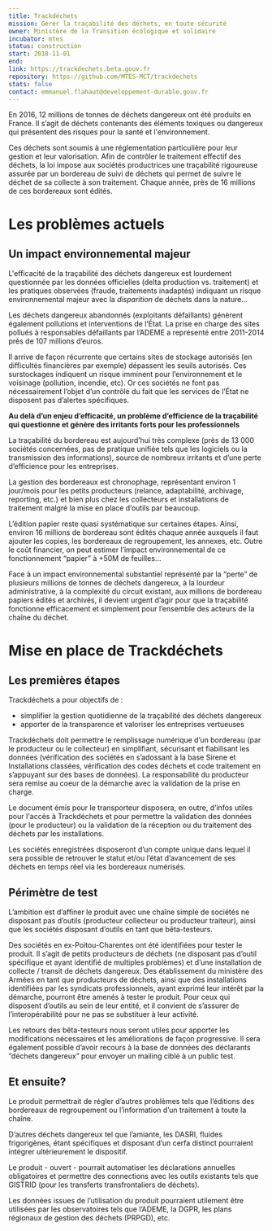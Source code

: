 ```yaml
---
title: Trackdéchets
mission: Gérer la traçabilité des déchets, en toute sécurité
owner: Ministère de la Transition écologique et solidaire 
incubator: mtes
status: construction
start: 2018-11-01
end:
link: https://trackdechets.beta.gouv.fr
repository: https://github.com/MTES-MCT/trackdechets
stats: false
contact: emmanuel.flahaut@developpement-durable.gouv.fr
---
```


En 2016, 12 millions de tonnes de déchets dangereux ont été produits en France. Il s’agit de déchets contenants des éléments toxiques ou dangereux qui présentent des risques pour la santé et l'environnement. 

Ces déchets sont soumis à une réglementation particulière pour leur gestion et leur valorisation. Afin de contrôler le traitement effectif des déchets, la loi impose aux sociétés productrices une traçabilité rigoureuse assurée par un bordereau de suivi de déchets qui permet de suivre le déchet de sa collecte à son traitement. Chaque année, près de 16 millions de ces bordereaux sont édités.

# Les problèmes actuels
## Un impact environnemental majeur

L'efficacité de la traçabilité des déchets dangereux est lourdement questionnée par les données officielles (delta production vs. traitement) et les pratiques observées (fraude, traitements inadaptés) indiquant un risque environnemental majeur avec la *disparition* de déchets dans la nature…

Les déchets dangereux abandonnés (exploitants défaillants) génèrent également pollutions et interventions de l’État. La prise en charge des sites pollués à responsables défaillants par l’ADEME a représenté entre 2011-2014 près de 107 millions d’euros.

Il arrive de façon récurrente que certains sites de stockage autorisés (en difficultés financières par exemple) dépassent les seuils autorisés. Ces surstockages indiquent un risque imminent pour l’environnement et le voisinage (pollution, incendie, etc). Or ces sociétés ne font pas nécessairement l’objet d’un contrôle du fait que les services de l’État ne disposent pas d’alertes spécifiques.

**Au delà d’un enjeu d’efficacité, un problème d’efficience de la traçabilité qui questionne et génère des irritants forts pour les professionnels**

La traçabilité du bordereau est aujourd’hui très complexe (près de 13 000 sociétés concernées, pas de pratique unifiée tels que les logiciels ou la transmission des informations), source de nombreux irritants et d’une perte d’efficience pour les entreprises.

La gestion des bordereaux est chronophage, représentant environ 1 jour/mois pour les petits producteurs (relance, adaptabilité, archivage, reporting, etc.) et bien plus chez les collecteurs et installations de traitement malgré la mise en place d’outils par beaucoup.

L’édition papier reste quasi systématique sur certaines étapes. Ainsi, environ 16 millions de bordereau sont édités chaque année auxquels il faut ajouter les copies, les bordereaux de regroupement, les annexes, etc. Outre le coût financier, on peut estimer l’impact environnemental de ce fonctionnement “papier” à +50M de feuilles...

Face à un impact environnemental substantiel représenté par la “perte” de plusieurs millions de tonnes de déchets dangereux, à la lourdeur administrative, à la complexité du circuit existant, aux millions de bordereau papiers édités et archivés, il devient urgent d’agir pour que la traçabilité fonctionne efficacement et simplement pour l’ensemble des acteurs de la chaîne du déchet.

# Mise en place de Trackdéchets
## Les premières étapes

Trackdéchets a pour objectifs de :
- simplifier la gestion quotidienne de la traçabilité des déchets dangereux
- apporter de la transparence et valoriser les entreprises vertueuses

Trackdéchets doit permettre le remplissage numérique d’un bordereau (par le producteur ou le collecteur) en simplifiant, sécurisant et fiabilisant les données (vérification des sociétés en s’adossant  à la base Sirene et Installations classées, vérification des codes déchets et code traitement en s’appuyant sur des  bases de données). La responsabilité du producteur sera remise au coeur de la démarche avec la validation de la prise en charge.

Le document émis pour le transporteur disposera, en outre, d’infos utiles pour l'accès à Trackdéchets et pour permettre la validation des données (pour le producteur) ou la validation de la réception ou du traitement des déchets par les installations.

Les sociétés enregistrées disposeront d’un compte unique dans lequel il sera possible de retrouver le statut et/ou l’état d’avancement de ses déchets en temps réel via les bordereaux numérisés. 

## Périmètre de test

L’ambition est d’affiner le produit avec une chaîne simple de sociétés ne disposant pas d’outils (producteur collecteur ou producteur traiteur), ainsi que les sociétés disposant d’outils en tant que bêta-testeurs.

Des sociétés en ex-Poitou-Charentes ont été identifiées pour tester le produit. Il s’agit de petits producteurs de déchets (ne disposant pas d’outil spécifique et ayant identifié de multiples problèmes) et d’une installation de collecte / transit de déchets dangereux. Des établissement du ministère des Armées en tant que producteurs de déchets, ainsi que des installations identifiées par les syndicats professionnels, ayant exprimé leur intérêt par la démarche, pourront être amenés à tester le produit. Pour ceux qui disposent d’outils au sein de leur entité, et il convient de s’assurer de l’interopérabilité pour ne pas se substituer à leur activité.

Les retours des bêta-testeurs nous seront utiles pour apporter les modifications nécessaires et les améliorations de façon progressive. Il sera également possible d’avoir recours à la base de données des déclarants “déchets dangereux” pour envoyer un mailing ciblé à un public test.

## Et ensuite?

Le produit permettrait de régler d’autres problèmes tels que l’éditions des bordereaux de regroupement ou l’information d’un traitement à toute la chaîne.

D’autres déchets dangereux tel que l’amiante, les DASRI, fluides frigorigènes, étant spécifiques et disposant d’un cerfa distinct pourraient intégrer ultérieurement le dispositif.

Le produit - ouvert - pourrait automatiser les déclarations annuelles obligatoires et permettre des connections avec les outils existants tels que GISTRID (pour les transferts transfrontaliers de déchets).

Les données issues de l’utilisation du produit pourraient utilement être utilisées par les observatoires tels que l’ADEME, la DGPR, les plans régionaux de gestion des déchets (PRPGD), etc.
